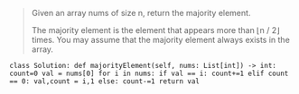 >Given an array nums of size n, return the majority element.
>
>The majority element is the element that appears more than ⌊n / 2⌋ times. You may assume that the majority element always exists in the array.



`class Solution:
    def majorityElement(self, nums: List[int]) -> int:
        count=0
        val = nums[0]
        for i in nums:
            if val == i:
                count+=1
            elif count == 0:
                val,count = i,1
            else:
                count-=1
        return val`
